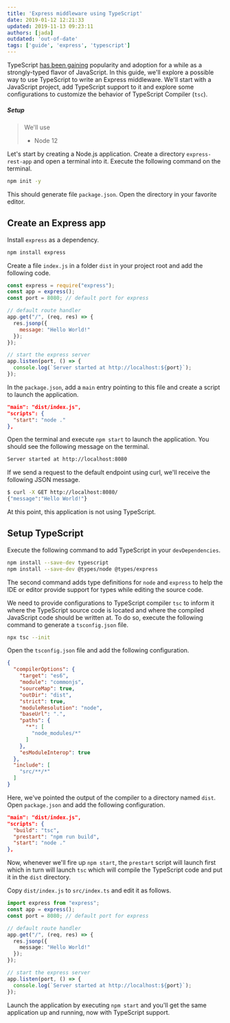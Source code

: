```yaml
---
title: 'Express middleware using TypeScript'
date: 2019-01-12 12:21:33
updated: 2019-11-13 09:23:11
authors: [jada]
outdated: 'out-of-date'
tags: ['guide', 'express', 'typescript']
---
```


TypeScript [has been gaining](https://2018.stateofjs.com/javascript-flavors/typescript/) popularity and adoption for a while as a strongly-typed flavor of JavaScript. In this guide, we'll explore a possible way to use TypeScript to write an Express middleware.  We'll start with a JavaScript project, add TypeScript support to it and explore some configurations to customize the behavior of TypeScript Compiler (`tsc`).

##### Setup

> We'll use
> - Node 12

Let's start by creating a Node.js application. Create a directory `express-rest-app` and open a terminal into it. Execute the following command on the terminal.

```bash
npm init -y
```

This should generate file `package.json`. Open the directory in your favorite editor.

## Create an Express app

Install `express` as a dependency.

```bash
npm install express
```

Create a file `index.js` in a folder `dist` in your project root and add the following code.

```js
const express = require("express");
const app = express();
const port = 8080; // default port for express

// default route handler
app.get("/", (req, res) => {
  res.jsonp({
    message: "Hello World!"
  });
});

// start the express server
app.listen(port, () => {
  console.log(`Server started at http://localhost:${port}`);
});
```

In the `package.json`, add a `main` entry pointing to this file and create a script to launch the application.

```json
"main": "dist/index.js",
"scripts": {
  "start": "node ."
},
```

Open the terminal and execute `npm start` to launch the application. You should see the following message on the terminal.

```bash
Server started at http://localhost:8080
```

If we send a request to the default endpoint using curl, we'll receive the following JSON message.

```bash
$ curl -X GET http://localhost:8080/
{"message":"Hello World!"}
```

At this point, this application is not using TypeScript.

## Setup TypeScript

Execute the following command to add TypeScript in your `devDependencies`.

```bash
npm install --save-dev typescript
npm install --save-dev @types/node @types/express
```

The second command adds type definitions for `node` and `express` to help the IDE or editor provide support for types while editing the source code.

We need to provide configurations to TypeScript compiler `tsc` to inform it where the TypeScript source code is located and where the compiled JavaScript code should be written at. To do so, execute the following command to generate a `tsconfig.json` file.

```bash
npx tsc --init
```

Open the `tsconfig.json` file and add the following configuration.

```json
{
  "compilerOptions": {
    "target": "es6",
    "module": "commonjs",
    "sourceMap": true,
    "outDir": "dist",
    "strict": true,
    "moduleResolution": "node",
    "baseUrl": ".",
    "paths": {
      "*": [
        "node_modules/*"
      ]
    },
    "esModuleInterop": true
  },
  "include": [
    "src/**/*"
  ]
}
```

Here, we've pointed the output of the compiler to a directory named `dist`. Open `package.json` and add the following configuration.

```json
"main": "dist/index.js",
"scripts": {
  "build": "tsc",
  "prestart": "npm run build",
  "start": "node ."
},
```

Now, whenever we'll fire up `npm start`, the `prestart` script will launch first which in turn will launch `tsc` which will compile the TypeScript code and put it in the `dist` directory.

Copy `dist/index.js` to `src/index.ts` and edit it as follows.

```typescript
import express from "express";
const app = express();
const port = 8080; // default port for express

// default route handler
app.get("/", (req, res) => {
  res.jsonp({
    message: "Hello World!"
  });
});

// start the express server
app.listen(port, () => {
  console.log(`Server started at http://localhost:${port}`);
});
```

Launch the application by executing `npm start` and you'll get the same application up and running, now with TypeScript support.
